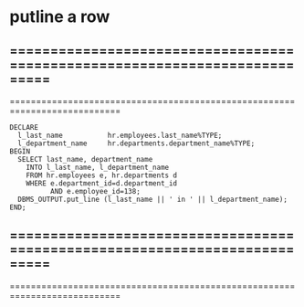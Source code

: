 # putline a row
===========================================================================
---------------------------------------------------------------------------
===========================================================================
```
DECLARE
  l_last_name  			hr.employees.last_name%TYPE;
  l_department_name  	hr.departments.department_name%TYPE;
BEGIN
  SELECT last_name, department_name
    INTO l_last_name, l_department_name
    FROM hr.employees e, hr.departments d
    WHERE e.department_id=d.department_id
          AND e.employee_id=138;
  DBMS_OUTPUT.put_line (l_last_name || ' in ' || l_department_name);
END;
```
===========================================================================
---------------------------------------------------------------------------
===========================================================================

